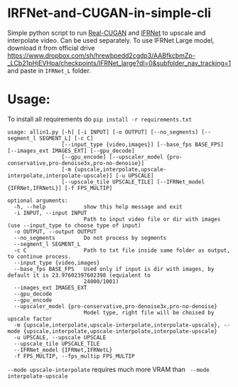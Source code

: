 # IRFNet-and-CUGAN-in-simple-cli

Simple python script to run [Real-CUGAN](https://github.com/bilibili/ailab/tree/main/Real-CUGAN) and [IFRNet](https://github.com/ltkong218/IFRNet) to upscale and interpolate video. Can be used separately.
To use IFRNet Large model, download it from official drive https://www.dropbox.com/sh/hrewbpedd2cgdp3/AABfkcbmZp-_LCb21pHjEVHpa/checkpoints/IFRNet_large?dl=0&subfolder_nav_tracking=1 and paste in ```IFRNet_L``` folder.

# Usage:

To install all requirements do
```pip install -r requirements.txt```


```
usage: allin1.py [-h] [-i INPUT] [-o OUTPUT] [--no_segments] [--segment_l SEGMENT_L] [-c C]
                 [--input_type {video,images}] [--base_fps BASE_FPS] [--images_ext IMAGES_EXT] [--gpu_decode]
                 [--gpu_encode] [--upscaler_model {pro-conservative,pro-denoise3x,pro-no-denoise}]
                 [-m {upscale,interpolate,upscale-interpolate,interpolate-upscale}] [-u UPSCALE]
                 [--upscale_tile UPSCALE_TILE] [--IFRNet_model {IFRNet,IFRNetL}] [-f FPS_MULTIP]

optional arguments:
  -h, --help            show this help message and exit
  -i INPUT, --input INPUT
                        Path to input video file or dir with images (use --input_type to choose type of input)
  -o OUTPUT, --output OUTPUT
  --no_segments         Do not process by segments
  --segment_l SEGMENT_L
  -c C                  Path to txt file inside same folder as output, to continue process.
  --input_type {video,images}
  --base_fps BASE_FPS   Used only if input is dir with images, by default it is 23.97602397602398 (equialent to
                        24000/1001)
  --images_ext IMAGES_EXT
  --gpu_decode
  --gpu_encode
  --upscaler_model {pro-conservative,pro-denoise3x,pro-no-denoise}
                        Model type, right file will be choised by upscale factor
  -m {upscale,interpolate,upscale-interpolate,interpolate-upscale}, --mode {upscale,interpolate,upscale-interpolate,interpolate-upscale}
  -u UPSCALE, --upscale UPSCALE
  --upscale_tile UPSCALE_TILE
  --IFRNet_model {IFRNet,IFRNetL}
  -f FPS_MULTIP, --fps_multip FPS_MULTIP
  ```
  
  ```--mode upscale-interpolate``` requires much more VRAM than ``` --mode interpolate-upscale```
  
